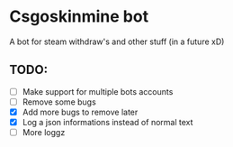 # Csgoskinmine bot
A bot for steam withdraw's and other stuff (in a future xD)

## TODO:
- [ ] Make support for multiple bots accounts
- [ ] Remove some bugs
- [x] Add more bugs to remove later
- [x] Log a json informations instead of normal text
- [ ] More loggz
